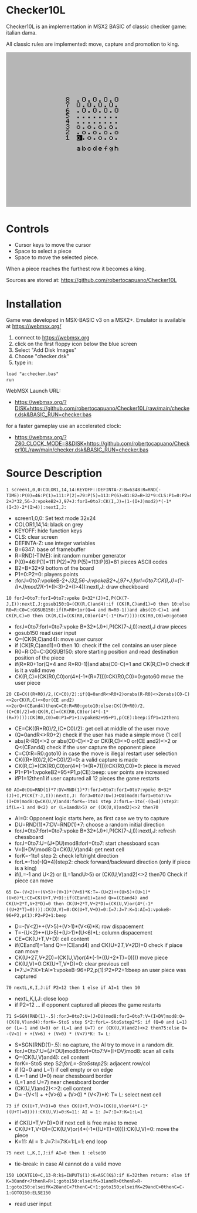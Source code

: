 # Checker10L
Checker10L is an implementation in MSX2 BASIC of classic checker game: italian dama.

All classic rules are implemented: move, capture and promotion to king.

![screenshot](screenshot.png)

# Controls
- Cursor keys to move the cursor
- Space to select a piece
- Space to move the selected piece.

When a piece reaches the furthest row it becomes a king.

Sources are stored at: https://github.com/robertocapuano/Checker10L

# Installation
Game was developed in MSX-BASIC v3 on a MSX2+. Emulator is available at https://webmsx.org/
1. connect to https://webmsx.org
2. click on the first floppy icon below the blue screen
3. Select "Add Disk Images"
4. Choose "checker.dsk"
5. type in:
```
load "a:checker.bas"
run
```

WebMSX Launch URL:

- https://webmsx.org/?DISK=https://github.com/robertocapuano/Checker10L/raw/main/checker.dsk&BASIC_RUN=checker.bas

for a faster gameplay use an accelerated clock:

- https://webmsx.org/?Z80_CLOCK_MODE=8&DISK=https://github.com/robertocapuano/Checker10L/raw/main/checker.dsk&BASIC_RUN=checker.bas

# Source Description

```
1 screen1,0,0:COLOR1,14,14:KEYOFF::DEFINTA-Z:B=6348:R=RND(-TIME):P(0)=46:P(1)=111:P(2)=79:P(5)=113:P(6)=81:B2=B+32*9:CLS:P1=0:P2=0:forJ=0to7:vpokeB-2+J*32,56-J:vpokeB2+J,97+J:forI=0to7:CK(I,J)=(1-(I+J)mod2)*(-1*(I<3)-2*(I>4)):nextI,J:
```
- screen1,0,0: Set text mode 32x24
- COLOR1,14,14: black on grey
- KEYOFF: hide function keys
- CLS: clear screen
- DEFINTA-Z: use integer variables
- B=6347: base of framebuffer
- R=RND(-TIME): init random number generator
- P(0)=46:P(1)=111:P(2)=79:P(5)=113:P(6)=81 pieces ASCII codes
- B2=B+32*9 bottom of the board
- P1=0:P2=0: players points
- :forJ=0to7:vpokeB-2+J*32,56-J:vpokeB2+J,97+J:forI=0to7:CK(I,J)=(1-(I+J)mod2)*(-1*(I<3)-2*(I>4)):nextI,J: draw checkboard

```
10 forJ=0to7:forI=0to7:vpoke B+32*(J)+I,P(CK(7-J,I)):nextI,J:gosub150:Q=(CK(R,C)and4):if (CK(R,C)and1)=0 then 10:else R0=R:C0=C:GOSUB150:if(R=R0+1or(Q=4 and R=R0-1))and abs(C0-C)=1 and CK(R,C)=0 then CK(R,C)=(CK(R0,C0)or(4*(-1*(R=7)))):CK(R0,C0)=0:goto60
```
- forJ=0to7:forI=0to7:vpoke B+32*(J)+I,P(CK(7-J,I)):nextI,J draw pieces
- gosub150 read user input
- Q=(CK(R,C)and4): move user cursor
- if (CK(R,C)and1)=0 then 10: check if the cell contains an user piece
- R0=R:C0=C:GOSUB150: store starting position and read destination position of the piece
- if(R=R0+1or(Q=4 and R=R0-1))and abs(C0-C)=1 and CK(R,C)=0 check if is it a valid move
- CK(R,C)=(CK(R0,C0)or(4*(-1*(R=7)))):CK(R0,C0)=0:goto60 move the user piece
```
20 CE=CK((R+R0)/2,(C+C0)/2):if(Q=0andR<>R0+2)orabs(R-R0)<>2orabs(C0-C)<>2orCK(R,C)<>0or(CE and2)<>2orQ<(CEand4)thenC=C0:R=R0:goto10:else:CK((R+R0)/2,(C+C0)/2)=0:CK(R,C)=(CK(R0,C0)or(4*(-1*(R=7)))):CK(R0,C0)=0:P1=P1+1:vpokeB2+95+P1,p(CE):beep:ifP1=12then1
```
- CE=CK((R+R0)/2,(C+C0)/2): get cell at middle of the user move
- (Q=0andR<>R0+2) check if the user has made a simple move (1 cell)
- abs(R-R0)<>2 or abs(C0-C)<>2 or CK(R,C)<>0 or(CE and2)<>2 or Q<(CEand4) check if the user capture the opponent piece
- C=C0:R=R0:goto10 in case the move is illegal restart user selection
- CK((R+R0)/2,(C+C0)/2)=0: a valid capture is made
- CK(R,C)=(CK(R0,C0)or(4*(-1*(R=7)))):CK(R0,C0)=0: piece is moved
- P1=P1+1:vpokeB2+95+P1,p(CE):beep: user points are increased
- ifP1=12then1 if user captured all 12 pieces the game restarts
 
```
60 AI=0:DU=RND(1)*7:DV=RND(1)*7:forJ=0to7:forI=0to7:vpoke B+32*(J)+I,P(CK(7-J,I)):nextI,J: forJ=0to7:U=(J+DU)mod8:forI=0to7:V=(I+DV)mod8:Q=CK(U,V)and4:forK=-1to1 step 2:forL=-1to(-(Q=4))step2: if(L=-1 and U<2) or (L=1andU>5) or (CK(U,V)and2)<>2 then70
```
- AI=0: Opponent logic starts here, as first case we try to capture
- DU=RND(1)*7:DV=RND(1)*7: choose a random initial direction
- forJ=0to7:forI=0to7:vpoke B+32*(J)+I,P(CK(7-J,I)):nextI,J: refresh chessboard
- forJ=0to7:U=(J+DU)mod8:forI=0to7: start chessboard scan
- V=(I+DV)mod8:Q=CK(U,V)and4: get next cell
- forK=-1to1 step 2: check left/right direction
- forL=-1to(-(Q=4))step2: check forward/backward direction (only if piece is a king)
- if(L=-1 and U<2) or (L=1andU>5) or (CK(U,V)and2)<>2 then70 Check if piece can move

```
65 D=-(V<2)++(V>5)+(V>1)*(V<6)*K:T=-(U<2)++(U>5)+(U>1)*(U<6)*L:CE=CK(U+T,V+D):if(CEand1)=1and Q>=(CEand4) and CK(U+2*T,V+2*D)=0 then CK(U+2*T,V+2*D)=(CK(U,V)or(4*(-1*((U+2*T)=0)))):CK(U,V)=0:CK(U+T,V+D)=0:I=7:J=7:K=1:AI=1:vpokeB-96+P2,p(1):P2=P2+1:beep
```
- D=-(V<2)++(V>5)+(V>1)*(V<6)*K: row dispacement
- T=-(U<2)++(U>5)+(U>1)*(U<6)*L: column dispacement
- CE=CK(U+T,V+D): cell content
- if(CEand1)=1and Q>=(CEand4) and CK(U+2*T,V+2*D)=0 check if piace can move
- CK(U+2*T,V+2*D)=(CK(U,V)or(4*(-1*((U+2*T)=0)))) move piece
- CK(U,V)=0:CK(U+T,V+D)=0: clear previous cell
- I=7:J=7:K=1:AI=1:vpokeB-96+P2,p(1):P2=P2+1:beep an user piece was captured
```
70 nextL,K,I,J:if P2=12 then 1 else if AI=1 then 10
```
- nextL,K,I,J: close loop
- if P2=12 ... if opponent captured all pieces the game restarts
```
71 S=SGN(RND(1)-.5):forJ=0to7:U=(J+DU)mod8:forI=0to7:V=(I+DV)mod8:Q=(CK(U,V)and4):forK=-StoS step S*2:forL=-StoSstep2*S: if (Q=0 and L=1) or (L=-1 and U=0) or (L=1 and U=7) or (CK(U,V)and2)<>2 then75:else D= -(V<1) + +(V>6) + (V>0) * (V<7)*K: T= L:
```
- S=SGN(RND(1)-.5): no capture, the AI try to move in a random dir.
- forJ=0to7:U=(J+DU)mod8:forI=0to7:V=(I+DV)mod8: scan all cells
- Q=(CK(U,V)and4): cell content
- forK=-StoS step S*2:forL=-StoSstep2*S: adjacent row/col
- if (Q=0 and L=1) if cell empty or on edge
- (L=-1 and U=0)  near chessboard border
- (L=1 and U=7) near chessboard border
- (CK(U,V)and2)<>2: cell content
-  D= -(V<1) + +(V>6) + (V>0) * (V<7)*K: T= L: select next cell

```
73 if CK(U+T,V+D)=0 then CK(U+T,V+D)=(CK(U,V)or(4*(-1*((U+T)=0)))):CK(U,V)=0:K=11: AI = 1: J=7:I=7:K=1:L=1
```
- if CK(U+T,V+D)=0 if next cell is free make to move
- CK(U+T,V+D)=(CK(U,V)or(4*(-1*((U+T)=0)))):CK(U,V)=0: move the piece
- K=11: AI = 1: J=7:I=7:K=1:L=1: end loop
```
75 next L,K,I,J:if AI=0 then 1 :else10
```
- tie-break: in case AI cannot do a valid move
```
150 LOCATE10+C,13-R:k$=INPUT$(1):K=ASC(K$):if K=32then return: else if K=30andr<7thenR=R+1:goto150:elseifK=31andR>0thenR=R-1:goto150:elseifK=28andC<7thenC=C+1:goto150;elseifK=29andC>0thenC=C-1:GOTO150:ELSE150
```
- read user input

